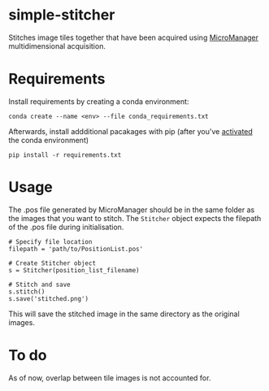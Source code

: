 # simple-stitcher
Stitches image tiles together that have been acquired using [MicroManager](https://micro-manager.org/wiki/Micro-Manager) multidimensional acquisition.

# Requirements
Install requirements by creating a conda environment:

```
conda create --name <env> --file conda_requirements.txt
```
Afterwards, install addditional pacakages with pip (after you've [activated](https://conda.io/docs/user-guide/tasks/manage-environments.html) the conda environment)

```
pip install -r requirements.txt
```

# Usage
The .pos file generated by MicroManager should be in the same folder as the images that you want to stitch. The `Stitcher` object expects the filepath of the .pos file during initialisation.

```
# Specify file location
filepath = 'path/to/PositionList.pos'

# Create Stitcher object
s = Stitcher(position_list_filename)

# Stitch and save
s.stitch()
s.save('stitched.png') 
```

This will save the stitched image in the same directory as the original images.

# To do
As of now, overlap between tile images is not accounted for.
